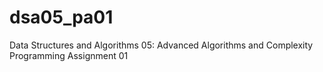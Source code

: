 # dsa05_pa01
Data Structures and Algorithms 05: Advanced Algorithms and Complexity Programming Assignment 01
